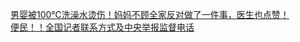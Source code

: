   
[男婴被100℃洗澡水烫伤！妈妈不顾全家反对做了一件事，医生也点赞！](http://www.dianyue.me/archives/148/o4xndrmu50pvxzzg/)  
[便民！！全国记者联系方式及中央举报监督电话](http://www.dianyue.me/archives/669/77brjgvqg3s12u2e/)